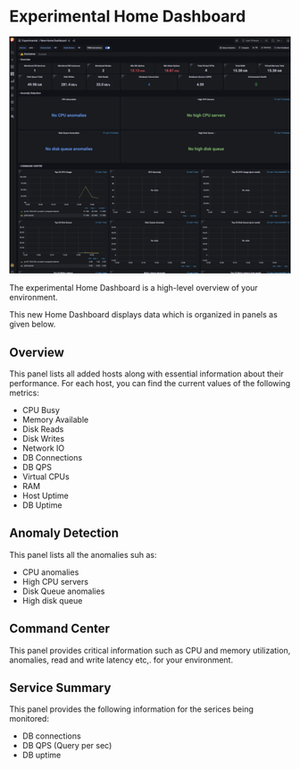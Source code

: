 # Experimental Home Dashboard

![!image](../../_images/PMM_Home_Dashboard_Experimental.png)



The experimental Home Dashboard is a high-level overview of your environment.

This new Home Dashboard displays data which is organized in panels as given below.


## Overview

This panel lists all added hosts along with essential information about their performance. For each host, you can find the current values of the following metrics:

* CPU Busy
* Memory Available
* Disk Reads
* Disk Writes
* Network IO
* DB Connections
* DB QPS
* Virtual CPUs
* RAM
* Host Uptime
* DB Uptime

## Anomaly Detection

This panel lists all the anomalies suh as:

* CPU anomalies
* High CPU servers
* Disk Queue anomalies
* High disk queue

## Command Center

This panel provides critical information such as CPU and memory utilization, anomalies, read and write latency etc,. for your environment.

## Service Summary

This panel provides the following information for the serices being monitored:

* DB connections
* DB QPS (Query per sec)
* DB uptime










